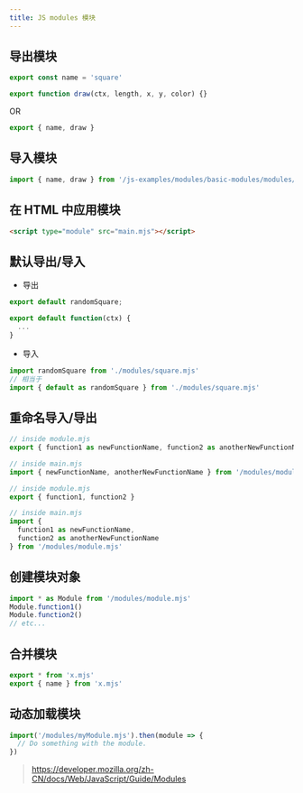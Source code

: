 ```yaml
---
title: JS modules 模块
---
```


## 导出模块

```js
export const name = 'square'

export function draw(ctx, length, x, y, color) {}
```

OR

```js
export { name, draw }
```

## 导入模块

```js
import { name, draw } from '/js-examples/modules/basic-modules/modules/square.mjs'
```

## 在 HTML 中应用模块

```html
<script type="module" src="main.mjs"></script>
```

## 默认导出/导入

- 导出

```js
export default randomSquare;

export default function(ctx) {
  ...
}
```

- 导入

```js
import randomSquare from './modules/square.mjs'
// 相当于
import { default as randomSquare } from './modules/square.mjs'
```

## 重命名导入/导出

```js
// inside module.mjs
export { function1 as newFunctionName, function2 as anotherNewFunctionName }

// inside main.mjs
import { newFunctionName, anotherNewFunctionName } from '/modules/module.mjs'
```

```js
// inside module.mjs
export { function1, function2 }

// inside main.mjs
import {
  function1 as newFunctionName,
  function2 as anotherNewFunctionName
} from '/modules/module.mjs'
```

## 创建模块对象

```js
import * as Module from '/modules/module.mjs'
Module.function1()
Module.function2()
// etc...
```

## 合并模块

```js
export * from 'x.mjs'
export { name } from 'x.mjs'
```

## 动态加载模块

```js
import('/modules/myModule.mjs').then(module => {
  // Do something with the module.
})
```

> https://developer.mozilla.org/zh-CN/docs/Web/JavaScript/Guide/Modules
